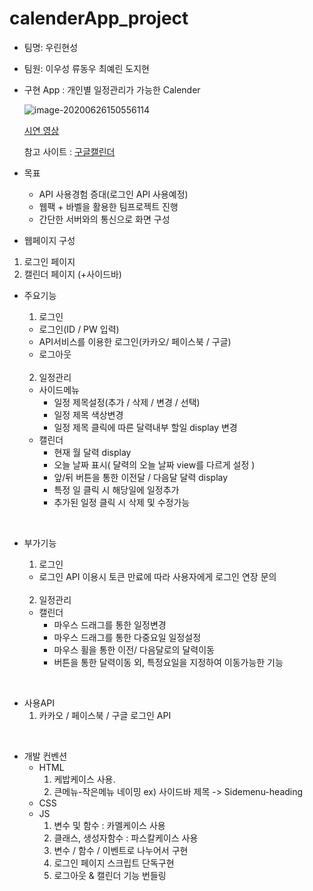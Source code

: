 # calenderApp_project

- 팀명: 우린현성

- 팀원: 이우성 류동우 최예린 도지현

- 구현 App : 개인별 일정관리가 가능한 Calender

  ![image-20200626150556114](C:\Users\112606\AppData\Roaming\Typora\typora-user-images\image-20200626150556114.png)

  [시연 영상](https://www.loom.com/share/ff5b4fa3b07c409b83107cf0eaed0771)

  참고 사이트 : [구글캘린더](https://calendar.google.com/calendar/r)

- 목표

  - API 사용경험 증대(로그인 API 사용예정)
  - 웹팩 + 바벨을 활용한 팀프로젝트 진행
  - 간단한 서버와의 통신으로 화면 구성

- 웹페이지 구성

1. 로그인 페이지 
2. 캘린더 페이지 (+사이드바)

- 주요기능

  1. 로그인

  - 로그인(ID / PW 입력)
  - API서비스를 이용한 로그인(카카오/ 페이스북 / 구글)
  - 로그아웃

  <br>

  2.  일정관리

  - 사이드메뉴
    - 일정 제목설정(추가 / 삭제 / 변경 / 선택)
    - 일정 제목 색상변경
    - 일정 제목 클릭에 따른 달력내부 할일 display 변경
  - 캘린더
    - 현재 월 달력 display
    - 오늘 날짜 표시( 달력의 오늘 날짜 view를 다르게 설정 )
    - 앞/뒤 버튼을 통한 이전달 / 다음달 달력 display
    - 특정 일 클릭 시 해당일에 일정추가
    - 추가된 일정 클릭 시 삭제 및 수정가능

<br>

- 부가기능

  1. 로그인

  - 로그인 API 이용시 토큰 만료에 따라 사용자에게 로그인 연장 문의

  <br>

  2. 일정관리

  - 캘린더
    - 마우스 드래그를 통한 일정변경
    - 마우스 드래그를 통한 다중요일 일정설정
    - 마우스 휠을 통한 이전/ 다음달로의 달력이동
    - 버튼을 통한 달력이동 외, 특정요일을 지정하여 이동가능한 기능

<br>

- 사용API
  1. 카카오 / 페이스북 / 구글 로그인 API

<br>

- 개발 컨벤션
  - HTML
    1. 케밥케이스 사용.
    2. 큰메뉴-작은메뉴 네이밍 ex) 사이드바 제목 -> Sidemenu-heading
  - CSS
  - JS
    1. 변수 및 함수 : 카멜케이스 사용
    2. 클래스, 생성자함수 : 파스칼케이스 사용
    3. 변수 / 함수 / 이벤트로 나누어서 구현
    4. 로그인 페이지 스크립트 단독구현
    5. 로그아웃 & 캘린더 기능 번들링